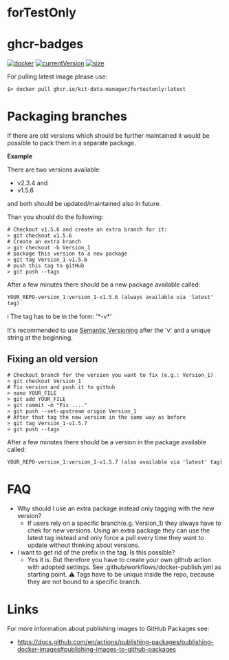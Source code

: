 # forTestOnly
# ghcr-badges

[![docker]](https://github.com/kit-data-manager/forTestOnly/pkgs/container/fortestonly)
[![currentVersion]](https://github.com/kit-data-manager/forTestOnly/pkgs/container/fortestonly)
[![size]](https://github.com/kit-data-manager/forTestOnly/pkgs/container/fortestonly)


[docker]: <https://ghcr-badge.egpl.dev/kit-data-manager/fortestonly/tags?trim=major&color=steelblue&ignore=main,latest&label=docker versions>
[currentVersion]: <https://ghcr-badge.egpl.dev/kit-data-manager/fortestonly/latest_tag?trim=major&color=steelblue&label=current version>
[size]: <https://ghcr-badge.egpl.dev/kit-data-manager/fortestonly/size?color=steelblue&label=size>

For pulling latest image please use:
```
$> docker pull ghcr.io/kit-data-manager/fortestonly:latest
```
# Packaging branches
If there are old versions which should be further maintained it 
would be possible to pack them in a separate package.

**Example**

There are two versions available: 
- v2.3.4 and 
- v1.5.6
 
and both should be updated/maintained also in future.

Than you should do the following:
```
# Checkout v1.5.6 and create an extra branch for it:
> git checkout v1.5.6
# Create an extra branch
> git checkout -b Version_1
# package this version to a new package
> git tag Version_1-v1.5.6
# push this tag to gitHub 
> git push --tags
```
After a few minutes there should be a new package available called:
```
YOUR_REPO-version_1:version_1-v1.5.6 (always available via 'latest' tag)
```

:information_source:
The tag has to be in the form: '\*-v\*'

It's recommended to use [Semantic Versioning](https://semver.org/spec/v2.0.0.html) after the 'v' 
and a unique string at the beginning.

## Fixing an old version
```
# Checkout branch for the version you want to fix (e.g.: Version_1)
> git checkout Version_1
# Fix version and push it to github
> nano YOUR_FILE
> git add YOUR_FILE
> git commit -m "Fix ...."
> git push --set-upstream origin Version_1
# After that tag the new version in the same way as before
> git tag Version_1-v1.5.7
> git push --tags
```
After a few minutes there should be a version in the package available called:
```
YOUR_REPO-version_1:version_1-v1.5.7 (also available via 'latest' tag)
```
 
# FAQ
- Why should I use an extra package instead only tagging with the new version?
  - If users rely on a specific branch(e.g. Version_1) they always have to chek for new 
versions. Using an extra package they can use the latest tag instead and only 
force a pull every time they want to update without thinking about versions.
- I want to get rid of the prefix in the tag. Is this possible?
  - Yes it is. But therefore you have to create your own github action with adopted settings.
See .github/workflows/docker-publish.yml as starting point.
:warning: Tags have to be unique inside the repo, because they are not bound to a specific
branch.

# Links
For more information about publishing images to GitHub Packages see:
- https://docs.github.com/en/actions/publishing-packages/publishing-docker-images#publishing-images-to-github-packages
